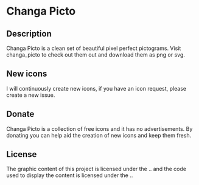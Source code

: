 # Changa Picto

## Description
Changa Picto is a clean set of beautiful pixel perfect pictograms. Visit changa_picto to check out them out and download them as png or svg.

## New icons
I will continuously create new icons, if you have an icon request, please create a new issue.

## Donate
Changa Picto is a collection of free icons and it has no advertisements. By donating you can help aid the creation of new icons and keep them fresh.

## License
The graphic content of this project is licensed under the .. and the code used to display the content is licensed under the ..
